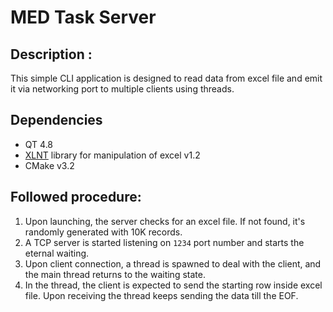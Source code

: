 # MED Task Server

## Description :
This simple CLI application is designed to read data from excel file and emit it via networking port to multiple clients using threads.

## Dependencies

* QT 4.8
* [XLNT](https://github.com/tfussell/xlnt) library for manipulation of excel v1.2
* CMake v3.2

## Followed procedure:
1. Upon launching, the server checks for an excel file. If not found, it's randomly generated with 10K records.
2. A TCP server is started listening on `1234` port number and starts the eternal waiting.
3. Upon client connection, a thread is spawned to deal with the client, and the main thread returns to the waiting state.
4. In the thread, the client is expected to send the starting row inside excel file. Upon receiving the thread keeps sending the data till the EOF.

